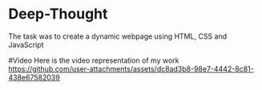 # Deep-Thought
The task was to create a dynamic webpage using HTML, CSS and JavaScript

#Video
Here is the video representation of my work
https://github.com/user-attachments/assets/dc8ad3b8-98e7-4442-8c81-438e67582039
